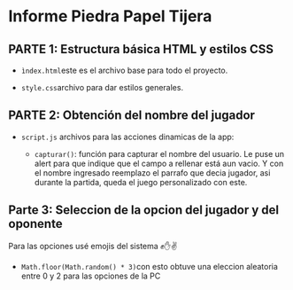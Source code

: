 # Informe Piedra Papel Tijera

## PARTE 1: Estructura básica HTML y estilos CSS

* `ìndex.html`este es el archivo base para todo el proyecto.

* `style.css`archivo para dar estilos generales.

## PARTE 2: Obtención del nombre del jugador

* `script.js` archivos para las acciones dinamicas de la app:

     * `capturar()`: función para capturar el nombre del usuario.
     Le puse un alert para que indique que el campo a rellenar está aun vacio.
     Y con el nombre ingresado reemplazo el parrafo que decia jugador, asi durante la partida, queda el juego personalizado con este.
          
## Parte 3: Seleccion de la opcion del jugador y del oponente

Para las opciones usé emojis del sistema ✊✋✌
* `Math.floor(Math.random() * 3)`con esto obtuve una eleccion aleatoria entre 0 y 2 para las opciones de la PC  